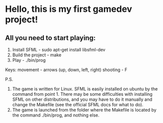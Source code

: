 # Hello, this is my first gamedev project!
## All you need to start playing:
1. Install SFML - sudo apt-get install libsfml-dev
2. Build the project - make
3. Play - ./bin/prog

Keys:
movement - arrows (up, down, left, right)
shooting - F

P.S. 

1. The game is written for Linux.
SFML is easily installed on ubuntu by the command from point 1. 
There may be some difficulties with installing SFML on other distributions,
 and you may have to do it manually and change the Makefile 
  (see the official SFML docs for what to do).
2. The game is launched from the folder where the Makefile is located by the command ./bin/prog, and nothing else.
